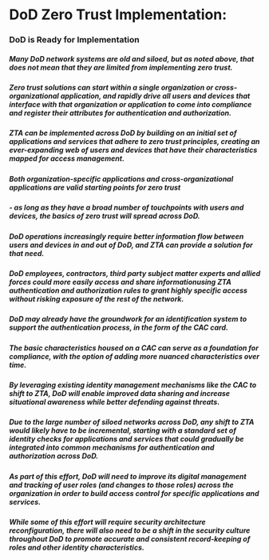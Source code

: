 # DoD Zero Trust Implementation:
### DoD is Ready for Implementation
##### Many DoD network systems are old and siloed, but as noted above, that does not mean that they are limited from implementing zero trust.
##### Zero trust solutions can start within a single organization or cross-organizational application, and rapidly drive all users and devices that interface with that organization or application to come into compliance and register their attributes for authentication and authorization.
##### ZTA can be implemented across DoD by building on an initial set of applications and services that adhere to zero trust principles, creating an ever-expanding web of users and devices that have their characteristics mapped for access management.
##### Both organization-specific applications and cross-organizational applications are valid starting points for zero trust
##### - as long as they have a broad number of touchpoints with users and devices, the basics of zero trust will spread across DoD.
##### DoD operations increasingly require better information flow between users and devices in and out of DoD, and ZTA can provide a solution for that need.
##### DoD employees, contractors, third party subject matter experts and allied forces could more easily access and share informationusing ZTA authentication and authorization rules to grant highly specific access without risking exposure of the rest of the network.
##### DoD may already have the groundwork for an identification system to support the authentication process, in the form of the CAC card. 
##### The basic characteristics housed on a CAC can serve as a foundation for compliance, with the option of adding more nuanced characteristics over time.
##### By leveraging existing identity management mechanisms like the CAC to shift to ZTA, DoD will enable improved data sharing and increase situational awareness while better defending against threats.
##### Due to the large number of siloed networks across DoD, any shift to ZTA would likely have to be incremental, starting with a standard set of identity checks for applications and services that could gradually be integrated into common mechanisms for authentication and authorization across DoD.
##### As part of this effort, DoD will need to improve its digital management and tracking of user roles (and changes to those roles) across the organization in order to build access control for specific applications and services.
##### While some of this effort will require security architecture reconfiguration, there will also need to be a shift in the security culture throughout DoD to promote accurate and consistent record-keeping of roles and other identity characteristics.
